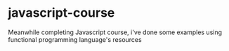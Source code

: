 # javascript-course
Meanwhile completing Javascript course, i've done some examples using functional programming language's resources
